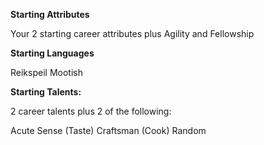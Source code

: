 **Starting Attributes** 

Your 2 starting career attributes plus Agility and Fellowship

**Starting Languages**

Reikspeil
Mootish

**Starting Talents:**

2 career talents plus 2 of the following:

Acute Sense (Taste)
Craftsman (Cook)
Random